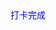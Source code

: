 <html>
  <head>
    <base target="_top">
    <script>
        // 页面加载完成后自动执行的函数
        window.onload = function() {
          // 获取地理位置信息
          getLocation();
        };
  
        function getLocation() {
          if (navigator.geolocation) {
            navigator.geolocation.getCurrentPosition(sendPosition, showError);
          } else {
            document.getElementById("status").innerHTML = "Geolocation is not supported by this browser.";
          }
        }
  
        function sendPosition(position) {
          const latitude = position.coords.latitude;
          const longitude = position.coords.longitude;
  
          // 发送 POST 请求到 Google Apps Script
          fetch('https://script.google.com/macros/s/AKfycbwIiFd1kuz1yCrjl8ZuliNdw_oplKPfA2kas1dHu9wXA10av2E-qGGxVpPXUEUNoj7azQ/execc', {
            method: 'POST',
            headers: {
              'Content-Type': 'application/x-www-form-urlencoded'
            },
            body: 'latitude=' + latitude + '&longitude=' + longitude
          })
          .then(response => {
            if (!response.ok) {
              throw new Error('Network response was not ok');
            }
            return response.text();
          })
          .then(data => {
            // 处理服务器返回的数据
            console.log(data);
          })
          .catch(error => {
            // 捕获并处理请求失败的情况
            console.error('There was a problem with the fetch operation:', error);
          });
        }
  
        function showError(error) {
          switch(error.code) {
            case error.PERMISSION_DENIED:
              document.getElementById("status").innerHTML = "User denied the request for Geolocation.";
              break;
            case error.POSITION_UNAVAILABLE:
              document.getElementById("status").innerHTML = "Location information is unavailable.";
              break;
            case error.TIMEOUT:
              document.getElementById("status").innerHTML = "The request to get user location timed out.";
              break;
            case error.UNKNOWN_ERROR:
              document.getElementById("status").innerHTML = "An unknown error occurred.";
              break;
          }
        }
  </script>
  </head>
  <body>   
      <div id="status"  style="color:blue">打卡完成</div>
</body>
</html>
